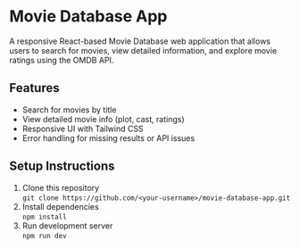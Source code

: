 # Movie Database App

A responsive React-based Movie Database web application that allows users to search for movies, view detailed information, and explore movie ratings using the OMDB API.

## Features
- Search for movies by title
- View detailed movie info (plot, cast, ratings)
- Responsive UI with Tailwind CSS
- Error handling for missing results or API issues

## Setup Instructions
1. Clone this repository  
   `git clone https://github.com/<your-username>/movie-database-app.git`
2. Install dependencies  
   `npm install`
3. Run development server  
   `npm run dev`

